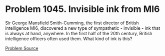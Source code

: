 # Problem 1045. Invisible ink from MI6

Sir George Mansfield Smith-Cumming, the first director of British intelligence MI6, discovered a new type of sympathetic - invisible - ink that is always at hand, anywhere. In the first half of the 20th century, British intelligence officers often used them. What kind of ink is this?

[Problem Source](https://www.trizland.ru/tasks/5491/)